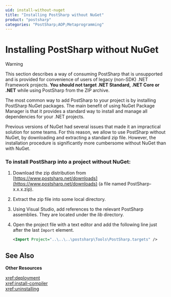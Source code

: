 ```yaml
---
uid: install-without-nuget
title: "Installing PostSharp without NuGet"
product: "postsharp"
categories: "PostSharp;AOP;Metaprogramming"
---
```

# Installing PostSharp without NuGet

> [!WARNING]
> This section describes a way of consuming PostSharp that is unsupported and is provided for convenience of users of legacy (non-SDK) .NET Framework projects. 
> **You should not target .NET Standard, .NET Core or .NET** while using PostSharp from the ZIP archive.

The most common way to add PostSharp to your project is by installing PostSharp NuGet packages. The main benefit of using NuGet Package Manager is that it provides a standard way to install and manage all dependencies for your .NET projects.

Previous versions of NuGet had several issues that made it an impractical solution for some teams. For this reason, we allow to use PostSharp without NuGet, by downloading and extracting a standard zip file. However, the installation procedure is significantly more cumbersome without NuGet than with NuGet.

### To install PostSharp into a project without NuGet:

1. Download the zip distribution from [https://www.postsharp.net/downloads](https://www.postsharp.net/downloads) (a file named PostSharp-x.x.x.zip). 


2. Extract the zip file into some local directory.


3. Using Visual Studio, add references to the relevant PostSharp assemblies. They are located under the *lib* directory. 


4. Open the project file with a text editor and add the following line just after the last `Import` element. 

    ```xml
    <Import Project="..\..\..\postsharp\Tools\PostSharp.targets" />
    ```

## See Also

**Other Resources**

<xref:deployment>
<br><xref:install-compiler>
<br><xref:uninstalling>
<br>